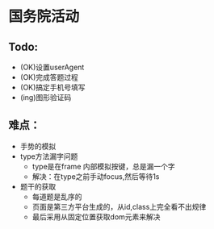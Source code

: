 # 国务院活动

## Todo:

- (OK)设置userAgent
- (OK)完成答题过程
- (OK)搞定手机号填写
- (ing)图形验证码


## 难点：

 - 手势的模拟
 - type方法漏字问题
    - type是在frame 内部模拟按键，总是漏一个字
    - 解决：在type之前手动focus,然后等待1s
 - 题干的获取
    - 每道题是乱序的
    - 页面是第三方平台生成的，从id,class上完全看不出规律
    - 最后采用从固定位置获取dom元素来解决
